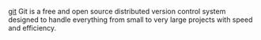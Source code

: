 [git](https://git-scm.com/) Git is a free and open source distributed version 
control system designed to handle everything from small to very 
large projects with speed and efficiency. 
